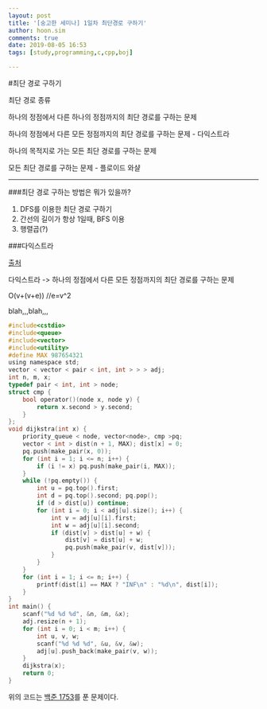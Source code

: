 ```yaml
---
layout: post
title: '[숭고한 세미나] 1일차 최단경로 구하기'
author: hoon.sim
comments: true
date: 2019-08-05 16:53
tags: [study,programming,c,cpp,boj]

---
```


#최단 경로 구하기

최단 경로 종류

하나의 정점에서 다른 하나의 정점까지의 최단 경로를 구하는 문제

하나의 정점에서 다른 모든 정점까지의 최단 경로를 구하는 문제 - 다익스트라

하나의 목적지로 가는 모든 최단 경로를 구하는 문제

모든 최단 경로를 구하는 문제 - 플로이드 와샬

---

###최단 경로 구하는 방법은 뭐가 있을까?

1. DFS를 이용한 최단 경로 구하기
2. 간선의 길이가 항상 1일때, BFS 이용
3. 행렬곱(?)


###다익스트라

[출처](https://hsp1116.tistory.com/42)

다익스트라 -> 하나의 정점에서 다른 모든 정점까지의 최단 경로를 구하는 문제

O(v+(v+e)) //e=v^2

blah,,,blah,,,

```c
#include<cstdio>
#include<queue>
#include<vector>
#include<utility>
#define MAX 987654321
using namespace std;
vector < vector < pair < int, int > > > adj;
int n, m, x;
typedef pair < int, int > node;
struct cmp {
	bool operator()(node x, node y) {
		return x.second > y.second;
	}
};
void dijkstra(int x) {
	priority_queue < node, vector<node>, cmp >pq;
	vector < int > dist(n + 1, MAX); dist[x] = 0;
	pq.push(make_pair(x, 0));
	for (int i = 1; i <= n; i++) {
		if (i != x) pq.push(make_pair(i, MAX));
	}
	while (!pq.empty()) {
		int u = pq.top().first;
		int d = pq.top().second; pq.pop();
		if (d > dist[u]) continue;
		for (int i = 0; i < adj[u].size(); i++) {
			int v = adj[u][i].first;
			int w = adj[u][i].second;
			if (dist[v] > dist[u] + w) {
				dist[v] = dist[u] + w;
				pq.push(make_pair(v, dist[v]));
			}
		}
	}
	for (int i = 1; i <= n; i++) {
		printf(dist[i] == MAX ? "INF\n" : "%d\n", dist[i]);
	}
}
int main() {
	scanf("%d %d %d", &n, &m, &x);
	adj.resize(n + 1);
	for (int i = 0; i < m; i++) {
		int u, v, w;
		scanf("%d %d %d", &u, &v, &w);
		adj[u].push_back(make_pair(v, w));
	}
	dijkstra(x);
	return 0;
}
```

위의 코드는 [백준 1753](https://www.acmicpc.net/problem/1753)를 푼 문제이다.